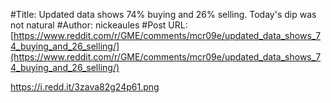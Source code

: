 #Title: Updated data shows 74% buying and 26% selling. Today's dip was not natural
#Author: nickeaules
#Post URL: [https://www.reddit.com/r/GME/comments/mcr09e/updated_data_shows_74_buying_and_26_selling/](https://www.reddit.com/r/GME/comments/mcr09e/updated_data_shows_74_buying_and_26_selling/)


https://i.redd.it/3zava82g24p61.png
